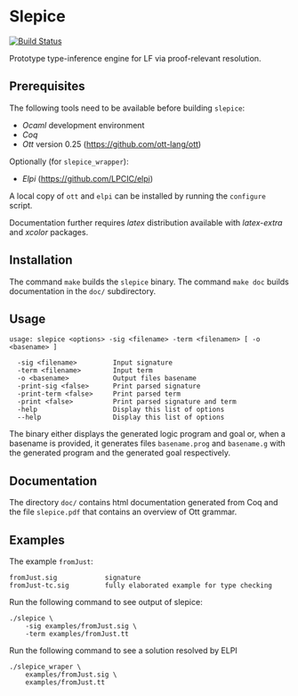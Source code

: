 # Slepice

[![Build Status](https://travis-ci.org/frantisekfarka/slepice.svg?branch=master)](https://travis-ci.org/frantisekfarka/slepice)


Prototype type-inference engine for LF via proof-relevant resolution.

## Prerequisites

The following tools need to be available before building `slepice`:
- _Ocaml_ development environment
- _Coq_
- _Ott_ version 0.25 (https://github.com/ott-lang/ott)

Optionally (for `slepice_wrapper`):

- _Elpi_ (https://github.com/LPCIC/elpi)

A local copy of `ott` and `elpi` can be installed by running the `configure`
script.

Documentation further requires _latex_ distribution available with
_latex-extra_ and _xcolor_ packages.


## Installation 

The command `make` builds the `slepice` binary. 
The command `make doc` builds documentation in the `doc/` subdirectory.


## Usage

```
usage: slepice <options> -sig <filename> -term <filenamen> [ -o <basename> ]

  -sig <filename>         Input signature
  -term <filename>        Input term
  -o <basename>           Output files basename
  -print-sig <false>      Print parsed signature
  -print-term <false>     Print parsed term
  -print <false>          Print parsed signature and term
  -help                   Display this list of options
  --help                  Display this list of options
```

The binary either displays the generated logic program and goal or, when a basename
is provided, it generates files `basename.prog` and `basename.g` with the generated 
program and the generated goal respectively.

## Documentation

The directory ``doc/`` contains html documentation generated from Coq and
the file ``slepice.pdf`` that contains an overview of Ott grammar.

## Examples

The example ``fromJust``:

```
fromJust.sig            signature
fromJust-tc.sig         fully elaborated example for type checking
```

Run the following command to see output of slepice:

```
./slepice \
    -sig examples/fromJust.sig \
    -term examples/fromJust.tt
```

Run the following command to see a solution resolved by ELPI

```
./slepice_wraper \
    examples/fromJust.sig \
    examples/fromJust.tt
```


